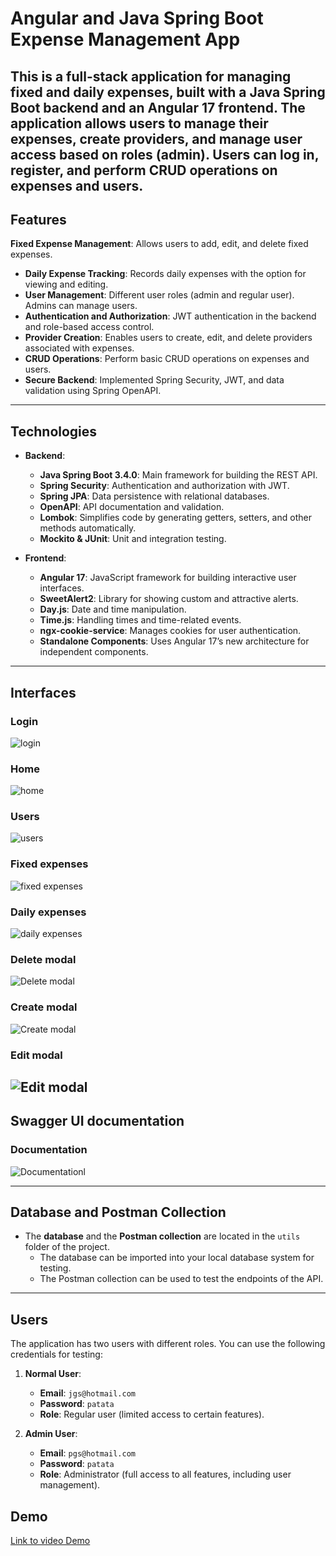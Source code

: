 # Angular and Java Spring Boot Expense Management App

This is a full-stack application for managing fixed and daily expenses, built with a Java Spring Boot backend and an Angular 17 frontend. The application allows users to manage their expenses, create providers, and manage user access based on roles (admin). Users can log in, register, and perform CRUD operations on expenses and users.
---

## Features

 **Fixed Expense Management**: Allows users to add, edit, and delete fixed expenses.
- **Daily Expense Tracking**: Records daily expenses with the option for viewing and editing.
- **User Management**: Different user roles (admin and regular user). Admins can manage users.
- **Authentication and Authorization**: JWT authentication in the backend and role-based access control.
- **Provider Creation**: Enables users to create, edit, and delete providers associated with expenses.
- **CRUD Operations**: Perform basic CRUD operations on expenses and users.
- **Secure Backend**: Implemented Spring Security, JWT, and data validation using Spring OpenAPI.
---

## Technologies 

- **Backend**:
  - **Java Spring Boot 3.4.0**: Main framework for building the REST API.
  - **Spring Security**: Authentication and authorization with JWT.
  - **Spring JPA**: Data persistence with relational databases.
  - **OpenAPI**: API documentation and validation.
  - **Lombok**: Simplifies code by generating getters, setters, and other methods automatically.
  - **Mockito & JUnit**: Unit and integration testing.

- **Frontend**:
  - **Angular 17**: JavaScript framework for building interactive user interfaces.
  - **SweetAlert2**: Library for showing custom and attractive alerts.
  - **Day.js**: Date and time manipulation.
  - **Time.js**: Handling times and time-related events.
  - **ngx-cookie-service**: Manages cookies for user authentication.
  - **Standalone Components**: Uses Angular 17’s new architecture for independent components.

---

## Interfaces 

### Login
![login](img/login.png)

### Home
![home](img/home.png)

### Users
![users](img/users.png)

### Fixed expenses
![fixed expenses](img/fixedExpenses.png)

### Daily expenses
![daily expenses](img/dailyExpenses.png)

### Delete modal
![Delete modal](img/delete.png)

### Create modal
![Create modal](img/create.png)

### Edit modal
![Edit modal](img/edit.png)
---

## Swagger UI documentation 

### Documentation
![Documentationl](img/swaggerui.png)

---

## Database and Postman Collection

- The **database** and the **Postman collection** are located in the `utils` folder of the project.
  - The database can be imported into your local database system for testing.
  - The Postman collection can be used to test the endpoints of the API.

---

## Users

The application has two users with different roles. You can use the following credentials for testing:

1. **Normal User**:
   - **Email**: `jgs@hotmail.com`
   - **Password**: `patata`
   - **Role**: Regular user (limited access to certain features).

2. **Admin User**:
   - **Email**: `pgs@hotmail.com`
   - **Password**: `patata`
   - **Role**: Administrator (full access to all features, including user management).

## Demo
[Link to video Demo](https://www.youtube.com/watch?v=WjJQ25zMDQE)
